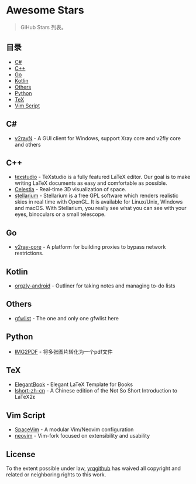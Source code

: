 # Awesome Stars

> GiHub Stars 列表。

## 目录

  - [C#](#c#)
  - [C++](#c++)
  - [Go](#go)
  - [Kotlin](#kotlin)
  - [Others](#others)
  - [Python](#python)
  - [TeX](#tex)
  - [Vim Script](#vim-script)

## C# # 

- [v2rayN](https://github.com/2dust/v2rayN) - A GUI client for Windows, support Xray core and v2fly core and others

## C++ 

- [texstudio](https://github.com/texstudio-org/texstudio) - TeXstudio is a fully featured LaTeX editor. Our goal is to make writing LaTeX documents as easy and comfortable as possible.
- [Celestia](https://github.com/CelestiaProject/Celestia) - Real-time 3D visualization of space.
- [stellarium](https://github.com/Stellarium/stellarium) - Stellarium is a free GPL software which renders realistic skies in real time with OpenGL. It is available for Linux/Unix, Windows and macOS. With Stellarium, you really see what you can see with your eyes, binoculars or a small telescope.

## Go 

- [v2ray-core](https://github.com/v2fly/v2ray-core) - A platform for building proxies to bypass network restrictions.

## Kotlin 

- [orgzly-android](https://github.com/orgzly/orgzly-android) - Outliner for taking notes and managing to-do lists

## Others 

- [gfwlist](https://github.com/gfwlist/gfwlist) - The one and only one gfwlist here

## Python 

- [IMG2PDF](https://github.com/DeltaHao/IMG2PDF) - 将多张图片转化为一个pdf文件

## TeX 

- [ElegantBook](https://github.com/ElegantLaTeX/ElegantBook) - Elegant LaTeX Template for Books
- [lshort-zh-cn](https://github.com/CTeX-org/lshort-zh-cn) - A Chi­nese edi­tion of the Not So Short Introduction to LaTeX2ε

## Vim Script 

- [SpaceVim](https://github.com/SpaceVim/SpaceVim) - A modular Vim/Neovim configuration
- [neovim](https://github.com/neovim/neovim) - Vim-fork focused on extensibility and usability


## License

To the extent possible under law, [yrqgithub](https://github.com/yrqgithub) has waived all copyright and related or neighboring rights to this work.

